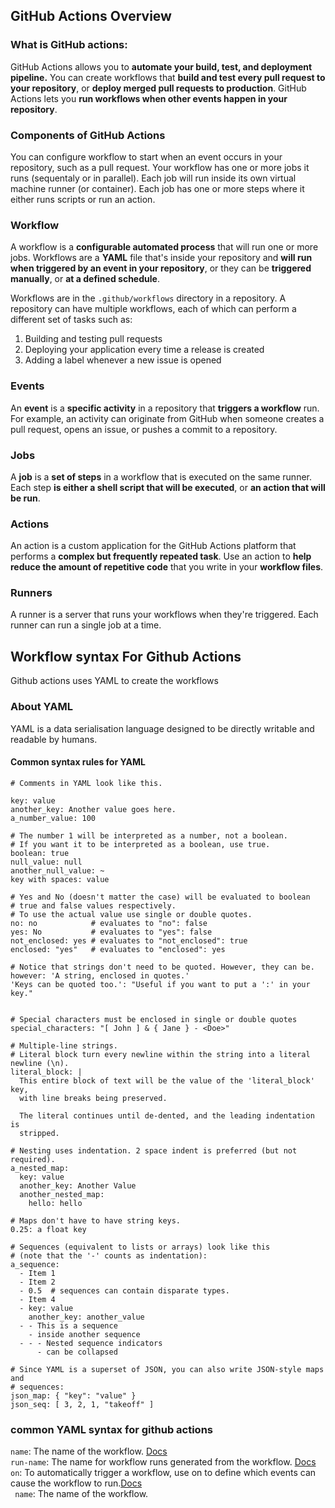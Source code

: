 ## GitHub Actions Overview
### What is GitHub actions: 
GitHub Actions allows you to **automate your build, test, and deployment pipeline.** You can create workflows that **build and test every pull request to your repository**, or **deploy merged pull requests to production**. GitHub Actions lets you **run workflows when other events happen in your repository**.

### Components of GitHub Actions
You can configure workflow to start when an event occurs in your repository, such as a pull request. Your workflow has one or more jobs it runs (sequentaly or in parallel). Each job will run inside its own virtual machine runner (or container). Each job has one or more steps where it either runs scripts or run an action.

### Workflow
A workflow is a **configurable automated process** that will run one or more jobs. Workflows are a **YAML** file that's inside your repository and **will run when triggered by an event in your repository**, or they can be **triggered manually**, or **at a defined schedule**.

Workflows are in the ```.github/workflows``` directory in a repository. A repository can have multiple workflows, each of which can perform a different set of tasks such as:

1. Building and testing pull requests
2. Deploying your application every time a release is created
3. Adding a label whenever a new issue is opened

### Events
An **event** is a **specific activity** in a repository that **triggers a workflow** run. For example, an activity can originate from GitHub when someone creates a pull request, opens an issue, or pushes a commit to a repository.

### Jobs
A **job** is a **set of steps** in a workflow that is executed on the same runner. Each step **is either a shell script that will be executed**, or **an action that will be run**.

### Actions
An action is a custom application for the GitHub Actions platform that performs a **complex but frequently repeated task**. Use an action to **help reduce the amount of repetitive code** that you write in your **workflow files**.

### Runners
A runner is a server that runs your workflows when they're triggered. Each runner can run a single job at a time.

## Workflow syntax For Github Actions
Github actions uses YAML to create the workflows
### About YAML
YAML is a data serialisation language designed to be directly writable and readable by humans.
#### Common syntax rules for YAML
```
# Comments in YAML look like this.

key: value
another_key: Another value goes here.
a_number_value: 100

# The number 1 will be interpreted as a number, not a boolean. 
# If you want it to be interpreted as a boolean, use true.
boolean: true
null_value: null
another_null_value: ~
key with spaces: value

# Yes and No (doesn't matter the case) will be evaluated to boolean 
# true and false values respectively.
# To use the actual value use single or double quotes.
no: no            # evaluates to "no": false
yes: No           # evaluates to "yes": false
not_enclosed: yes # evaluates to "not_enclosed": true
enclosed: "yes"   # evaluates to "enclosed": yes

# Notice that strings don't need to be quoted. However, they can be.
however: 'A string, enclosed in quotes.'
'Keys can be quoted too.': "Useful if you want to put a ':' in your key."


# Special characters must be enclosed in single or double quotes
special_characters: "[ John ] & { Jane } - <Doe>"

# Multiple-line strings.
# Literal block turn every newline within the string into a literal newline (\n).
literal_block: |
  This entire block of text will be the value of the 'literal_block' key,
  with line breaks being preserved.

  The literal continues until de-dented, and the leading indentation is
  stripped.

# Nesting uses indentation. 2 space indent is preferred (but not required).
a_nested_map:
  key: value
  another_key: Another Value
  another_nested_map:
    hello: hello

# Maps don't have to have string keys.
0.25: a float key

# Sequences (equivalent to lists or arrays) look like this
# (note that the '-' counts as indentation):
a_sequence:
  - Item 1
  - Item 2
  - 0.5  # sequences can contain disparate types.
  - Item 4
  - key: value
    another_key: another_value
  - - This is a sequence
    - inside another sequence
  - - - Nested sequence indicators
      - can be collapsed

# Since YAML is a superset of JSON, you can also write JSON-style maps and
# sequences:
json_map: { "key": "value" }
json_seq: [ 3, 2, 1, "takeoff" ]
```

### common YAML syntax for github actions
```name```: The name of the workflow. [Docs](https://docs.github.com/en/actions/writing-workflows/workflow-syntax-for-github-actions#name)  
```run-name```: The name for workflow runs generated from the workflow. [Docs](https://docs.github.com/en/actions/writing-workflows/workflow-syntax-for-github-actions#run-name)  
```on```: To automatically trigger a workflow, use on to define which events can cause the workflow to run.[Docs](https://docs.github.com/en/actions/writing-workflows/workflow-syntax-for-github-actions#on)  
``` name```: The name of the workflow.  


